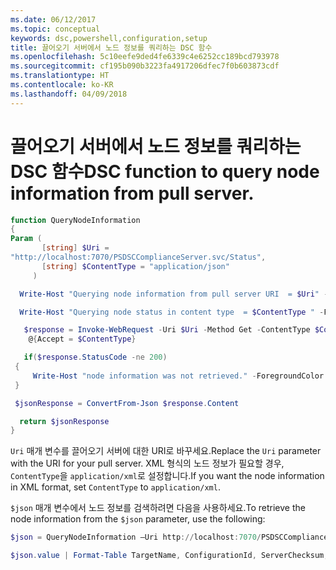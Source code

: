 ```yaml
---
ms.date: 06/12/2017
ms.topic: conceptual
keywords: dsc,powershell,configuration,setup
title: 끌어오기 서버에서 노드 정보를 쿼리하는 DSC 함수
ms.openlocfilehash: 5c10eefe9ded4fe6339c4e6252cc189bcd793978
ms.sourcegitcommit: cf195b090b3223fa4917206dfec7f0b603873cdf
ms.translationtype: HT
ms.contentlocale: ko-KR
ms.lasthandoff: 04/09/2018
---
```

# <a name="dsc-function-to-query-node-information-from-pull-server"></a><span data-ttu-id="bfe35-103">끌어오기 서버에서 노드 정보를 쿼리하는 DSC 함수</span><span class="sxs-lookup"><span data-stu-id="bfe35-103">DSC function to query node information from pull server.</span></span>

```powershell
function QueryNodeInformation
{
Param (
       [string] $Uri =
"http://localhost:7070/PSDSCComplianceServer.svc/Status",
       [string] $ContentType = "application/json"
     )

  Write-Host "Querying node information from pull server URI  = $Uri" -ForegroundColor Green

  Write-Host "Querying node status in content type  = $ContentType " -ForegroundColor Green

   $response = Invoke-WebRequest -Uri $Uri -Method Get -ContentType $ContentType -UseDefaultCredentials -Headers
    @{Accept = $ContentType}

   if($response.StatusCode -ne 200)
 {
     Write-Host "node information was not retrieved." -ForegroundColor Red
 }

 $jsonResponse = ConvertFrom-Json $response.Content

  return $jsonResponse
}
```

<span data-ttu-id="bfe35-104">`Uri` 매개 변수를 끌어오기 서버에 대한 URI로 바꾸세요.</span><span class="sxs-lookup"><span data-stu-id="bfe35-104">Replace the `Uri` parameter with the URI for your pull server.</span></span> <span data-ttu-id="bfe35-105">XML 형식의 노드 정보가 필요할 경우, `ContentType`을 `application/xml`로 설정합니다.</span><span class="sxs-lookup"><span data-stu-id="bfe35-105">If you want the node information in XML format, set `ContentType` to `application/xml`.</span></span>

<span data-ttu-id="bfe35-106">`$json` 매개 변수에서 노드 정보를 검색하려면 다음을 사용하세요.</span><span class="sxs-lookup"><span data-stu-id="bfe35-106">To retrieve the node information from the `$json` parameter, use the following:</span></span>

```powershell
$json = QueryNodeInformation –Uri http://localhost:7070/PSDSCComplianceServer.svc/Status

$json.value | Format-Table TargetName, ConfigurationId, ServerChecksum, NodeCompliant, LastComplianceTime, StatusCode
```